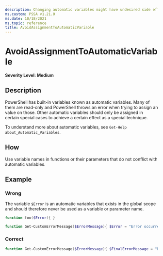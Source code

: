 ```yaml
---
description: Changing automatic variables might have undesired side effects
ms.custom: PSSA v1.21.0
ms.date: 10/18/2021
ms.topic: reference
title: AvoidAssignmentToAutomaticVariable
---
```

# AvoidAssignmentToAutomaticVariable

**Severity Level: Medium**

## Description

PowerShell has built-in variables known as automatic variables. Many of them are read-only and
PowerShell throws an error when trying to assign an value on those. Other automatic variables should
only be assigned in certain special cases to achieve a certain effect as a special technique.

To understand more about automatic variables, see `Get-Help about_Automatic_Variables`.

## How

Use variable names in functions or their parameters that do not conflict with automatic variables.

## Example

### Wrong

The variable `$Error` is an automatic variables that exists in the global scope and should therefore
never be used as a variable or parameter name.

```powershell
function foo($Error){ }
```

```powershell
function Get-CustomErrorMessage($ErrorMessage){ $Error = "Error occurred: $ErrorMessage" }
```

### Correct

```powershell
function Get-CustomErrorMessage($ErrorMessage){ $FinalErrorMessage = "Error occurred: $ErrorMessage" }
```
